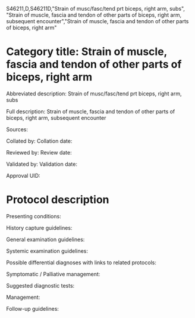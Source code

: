 S46211,D,S46211D,"Strain of musc/fasc/tend prt biceps, right arm, subs", "Strain of muscle, fascia and tendon of other parts of biceps, right arm, subsequent encounter","Strain of muscle, fascia and tendon of other parts of biceps, right arm"
# Category title: Strain of muscle, fascia and tendon of other parts of biceps, right arm

Abbreviated description: Strain of musc/fasc/tend prt biceps, right arm, subs

Full description: Strain of muscle, fascia and tendon of other parts of biceps, right arm, subsequent encounter

Sources:

Collated by:
Collation date:

Reviewed by:
Review date:

Validated by:
Validation date:

Approval UID:

# Protocol description

Presenting conditions:

History capture guidelines:

General examination guidelines:

Systemic examination guidelines:

Possible differential diagnoses with links to related protocols:

Symptomatic / Palliative management:

Suggested diagnostic tests:

Management:

Follow-up guidelines:

